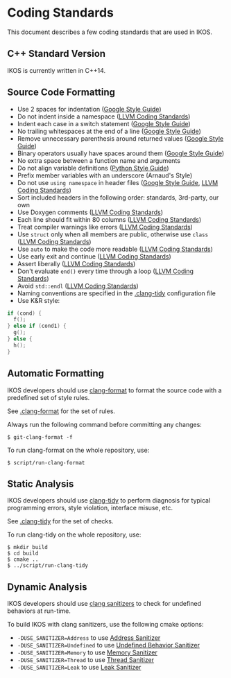 Coding Standards
================

This document describes a few coding standards that are used in IKOS.

C++ Standard Version
--------------------

IKOS is currently written in C++14.

Source Code Formatting
----------------------

* Use 2 spaces for indentation ([Google Style Guide](https://google.github.io/styleguide/cppguide.html#Spaces_vs._Tabs))
* Do not indent inside a namespace ([LLVM Coding Standards](http://llvm.org/docs/CodingStandards.html#namespace-indentation))
* Indent each case in a switch statement ([Google Style Guide](https://google.github.io/styleguide/cppguide.html#Loops_and_Switch_Statements))
* No trailing whitespaces at the end of a line ([Google Style Guide](https://google.github.io/styleguide/cppguide.html#Horizontal_Whitespace))
* Remove unnecessary parenthesis around returned values ([Google Style Guide](https://google.github.io/styleguide/cppguide.html#Return_Values))
* Binary operators usually have spaces around them ([Google Style Guide](https://google.github.io/styleguide/cppguide.html#Horizontal_Whitespace))
* No extra space between a function name and arguments
* Do not align variable definitions ([Python Style Guide](https://www.python.org/dev/peps/pep-0008/#pet-peeves))
* Prefix member variables with an underscore (Arnaud's Style)
* Do not use `using namespace` in header files ([Google Style Guide](https://google.github.io/styleguide/cppguide.html#Namespaces), [LLVM Coding Standards](http://llvm.org/docs/CodingStandards.html#do-not-use-using-namespace-std))
* Sort included headers in the following order: standards, 3rd-party, our own
* Use Doxygen comments ([LLVM Coding Standards](http://llvm.org/docs/CodingStandards.html#doxygen-use-in-documentation-comments))
* Each line should fit within 80 columns ([LLVM Coding Standards](http://llvm.org/docs/CodingStandards.html#source-code-width))
* Treat compiler warnings like errors ([LLVM Coding Standards](http://llvm.org/docs/CodingStandards.html#treat-compiler-warnings-like-errors))
* Use `struct` only when all members are public, otherwise use `class` ([LLVM Coding Standards](http://llvm.org/docs/CodingStandards.html#use-of-class-and-struct-keywords))
* Use `auto` to make the code more readable ([LLVM Coding Standards](http://llvm.org/docs/CodingStandards.html#use-auto-type-deduction-to-make-code-more-readable))
* Use early exit and continue ([LLVM Coding Standards](http://llvm.org/docs/CodingStandards.html#use-early-exits-and-continue-to-simplify-code))
* Assert liberally ([LLVM Coding Standards](http://llvm.org/docs/CodingStandards.html#assert-liberally))
* Don't evaluate `end()` every time through a loop ([LLVM Coding Standards](http://llvm.org/docs/CodingStandards.html#don-t-evaluate-end-every-time-through-a-loop))
* Avoid `std::endl` ([LLVM Coding Standards](http://llvm.org/docs/CodingStandards.html#avoid-std-endl))
* Naming conventions are specified in the [.clang-tidy](../.clang-tidy) configuration file
* Use K&R style:
```c
if (cond) {
  f();
} else if (cond1) {
  g();
} else {
  h();
}
```

Automatic Formatting
--------------------

IKOS developers should use [clang-format](https://clang.llvm.org/docs/ClangFormat.html) to format the source code with a predefined set of style rules.

See [.clang-format](../.clang-format) for the set of rules.

Always run the following command before committing any changes:
```
$ git-clang-format -f
```

To run clang-format on the whole repository, use:
```
$ script/run-clang-format
```

Static Analysis
---------------

IKOS developers should use [clang-tidy](https://clang.llvm.org/extra/clang-tidy/) to perform diagnosis for typical programming errors, style violation, interface misuse, etc.

See [.clang-tidy](../.clang-tidy) for the set of checks.

To run clang-tidy on the whole repository, use:
```
$ mkdir build
$ cd build
$ cmake ..
$ ../script/run-clang-tidy
```

Dynamic Analysis
----------------

IKOS developers should use [clang sanitizers](https://clang.llvm.org/docs/UsersManual.html#controlling-code-generation) to check for undefined behaviors at run-time.

To build IKOS with clang sanitizers, use the following cmake options:
* `-DUSE_SANITIZER=Address` to use [Address Sanitizer](https://clang.llvm.org/docs/AddressSanitizer.html)
* `-DUSE_SANITIZER=Undefined` to use [Undefined Behavior Sanitizer](https://clang.llvm.org/docs/UndefinedBehaviorSanitizer.html)
* `-DUSE_SANITIZER=Memory` to use [Memory Sanitizer](https://clang.llvm.org/docs/MemorySanitizer.html)
* `-DUSE_SANITIZER=Thread` to use [Thread Sanitizer](https://clang.llvm.org/docs/ThreadSanitizer.html)
* `-DUSE_SANITIZER=Leak` to use [Leak Sanitizer](https://clang.llvm.org/docs/LeakSanitizer.html)
